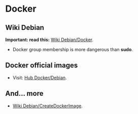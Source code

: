 # Docker

## Wiki Debian

**Important: read this:** [Wiki Debian/Docker](https://wiki.debian.org/Docker).  

* Docker group membership is more dangerous than **sudo**.  

## Docker official images

* Visit: [Hub Docker/Debian](https://hub.docker.com/_/debian/).  

## And... more

* [Wiki Debian/CreateDockerImage](https://wiki.debian.org/Cloud/CreateDockerImage).  





